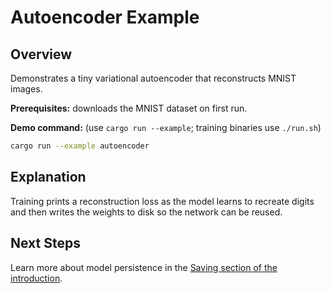 # Autoencoder Example

## Overview

Demonstrates a tiny variational autoencoder that reconstructs MNIST
images.

**Prerequisites:** downloads the MNIST dataset on first run.

**Demo command:** (use `cargo run --example`; training binaries use
`./run.sh`)

```bash
cargo run --example autoencoder
```

## Explanation

Training prints a reconstruction loss as the model learns to recreate
digits and then writes the weights to disk so the network can be reused.

## Next Steps

Learn more about model persistence in the [Saving section of the
introduction](../introduction.md#saving).

